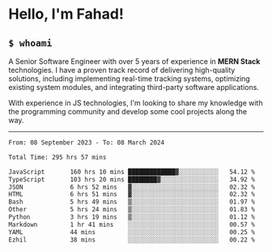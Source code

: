 <h1>Hello, I'm Fahad!</h1>

<h2><code>$ whoami</code></h2>

A Senior Software Engineer with over 5 years of experience in **MERN Stack** technologies. I have a proven track record of delivering high-quality solutions, including implementing real-time tracking systems, optimizing existing system modules, and integrating third-party software applications.

With experience in JS technologies, I'm looking to share my knowledge with the programming community and develop some cool projects along the way.

---

<!--START_SECTION:waka-->

```txt
From: 08 September 2023 - To: 08 March 2024

Total Time: 295 hrs 57 mins

JavaScript       160 hrs 10 mins █████████████▓░░░░░░░░░░░   54.12 %
TypeScript       103 hrs 20 mins ████████▓░░░░░░░░░░░░░░░░   34.92 %
JSON             6 hrs 52 mins   ▓░░░░░░░░░░░░░░░░░░░░░░░░   02.32 %
HTML             6 hrs 51 mins   ▓░░░░░░░░░░░░░░░░░░░░░░░░   02.32 %
Bash             5 hrs 49 mins   ▒░░░░░░░░░░░░░░░░░░░░░░░░   01.97 %
Other            5 hrs 24 mins   ▒░░░░░░░░░░░░░░░░░░░░░░░░   01.83 %
Python           3 hrs 19 mins   ▒░░░░░░░░░░░░░░░░░░░░░░░░   01.12 %
Markdown         1 hr 41 mins    ░░░░░░░░░░░░░░░░░░░░░░░░░   00.57 %
YAML             44 mins         ░░░░░░░░░░░░░░░░░░░░░░░░░   00.25 %
Ezhil            38 mins         ░░░░░░░░░░░░░░░░░░░░░░░░░   00.22 %
```

<!--END_SECTION:waka-->

<!--
**heyFahad/heyFahad** is a ✨ _special_ ✨ repository because its `README.md` (this file) appears on your GitHub profile.

Here are some ideas to get you started:

- 🔭 I’m currently working on ...
- 🌱 I’m currently learning ...
- 👯 I’m looking to collaborate on ...
- 🤔 I’m looking for help with ...
- 💬 Ask me about ...
- 📫 How to reach me: ...
- 😄 Pronouns: ...
- ⚡ Fun fact: ...
-->
